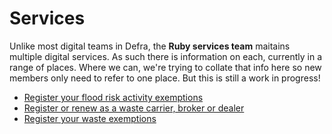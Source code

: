 # Services

Unlike most digital teams in Defra, the **Ruby services team** maitains multiple digital services. As such there is information on each, currently in a range of places. Where we can, we're trying to collate that info here so new members only need to refer to one place. But this is still a work in progress!

- [Register your flood risk activity exemptions](/services/frae)
- [Register or renew as a waste carrier, broker or dealer](/services/wcr)
- [Register your waste exemptions](/services/wex)
